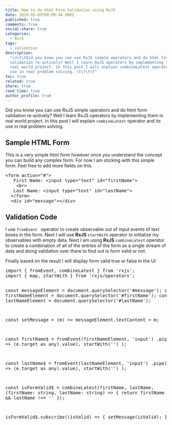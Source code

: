 ```yaml
---
title: How to do Html Form Validation using RxJS
date: 2019-03-05T00:09:44.000Z
published: true
comments: true
social-share: true
categories:
  - RxJS
tags:
  - validation
description:
  "\n\t\tDid you know you can use RxJS simple operators and do html form
  validation re-actively? Well I learn RxJS operators by implementing them in
  real world project. In this post I will explain combineLatest operator and its
  use in real problem solving. \t\t\t\t"
toc: true
related: true
share: true
read_time: true
author_profile: true
---
```


<p><!-- wp:paragraph --></p>
<p>Did you know you can use RxJS simple operators and do html form validation re-actively? Well I learn RxJS operators by implementing them in real world project. In this post I will explain <code>combineLatest</code>&nbsp;operator and its use in real problem solving.&nbsp;</p>
<p><!-- /wp:paragraph --></p>
<p><!-- wp:heading --></p>
<h2>Sample HTML Form</h2>
<p><!-- /wp:heading --></p>
<p><!-- wp:paragraph --></p>
<p>This is a very simple html form however once you understand the concept you can build any complex form. For now I am sticking with this simple form. Feel free to add more fields on this.</p>
<p><!-- /wp:paragraph --></p>
<p><!-- wp:enlighter/codeblock {"language":"html"} --></p>
<pre class="EnlighterJSRAW" data-enlighter-language="html" data-enlighter-theme="" data-enlighter-highlight="" data-enlighter-linenumbers="" data-enlighter-lineoffset="" data-enlighter-title="" data-enlighter-group="">&lt;form action="#">
   First Name: &lt;input type="text" id="firstName">
    &lt;br>
   Last Name: &lt;input type="text" id="lastName">
  &lt;/form>
  &lt;div id="message">&lt;/div></pre>
<p><!-- /wp:enlighter/codeblock --></p>
<p><!-- wp:block {"ref":3197} /--></p>
<p><!-- wp:heading --></p>
<h2>Validation Code</h2>
<p><!-- /wp:heading --></p>
<p><!-- wp:paragraph --></p>
<p>I use <code>fromEvent </code> operator to create observable out of input events of text boxes in the form. Next I will use <strong>RxJS </strong><code>startWith</code> operator to initialize my observables with empty data. Next I am using <strong>RxJS </strong><code>combineLatest</code> operator to create a combination of all of the entries of the form as a single stream of data and doing validation over there to find out is form valid or not.</p>
<p><!-- /wp:paragraph --></p>
<p><!-- wp:paragraph --></p>
<p>Finally based on the result I will display form valid true or false in the UI</p>
<p><!-- /wp:paragraph --></p>
<p><!-- wp:enlighter/codeblock {"language":"js"} --></p>
<pre class="EnlighterJSRAW" data-enlighter-language="js" data-enlighter-theme="" data-enlighter-highlight="" data-enlighter-linenumbers="" data-enlighter-lineoffset="" data-enlighter-title="" data-enlighter-group="">import { fromEvent, combineLatest } from 'rxjs';
import { map, startWith } from 'rxjs/operators';

const messageElement = document.querySelector('#message'); const
firstNameElement = document.querySelector('#firstName'); const lastNameElement =
document.querySelector('#lastName');

const setMessage = (m) => messageElement.textContent = m;

const firstName$ = fromEvent(firstNameElement, 'input') .pipe( map(e =>
(e.target as any).value), startWith('') );

const lastName$ = fromEvent(lastNameElement, 'input') .pipe( map(e => (e.target
as any).value), startWith('') );

const isFormValid$ = combineLatest(firstName$, lastName$, (firstName: string,
lastName: string) => { return firstName !== '' &amp;&amp; lastName !== '' });

isFormValid$.subscribe((isValid) => { setMessage(isValid); })

</pre>
<p><!-- /wp:enlighter/codeblock --></p>
